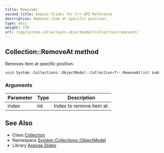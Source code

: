 ```yaml
---
title: RemoveAt
second_title: Aspose.Slides for C++ API Reference
description: Removes item at specific position.
type: docs
weight: 170
url: /cpp/system.collections.objectmodel/collection/removeat/
---
```

## Collection::RemoveAt method


Removes item at specific position.

```cpp
void System::Collections::ObjectModel::Collection<T>::RemoveAt(int index) override
```


### Arguments

| Parameter | Type | Description |
| --- | --- | --- |
| index | int | Index to remove item at. |

## See Also

* Class [Collection](../)
* Namespace [System::Collections::ObjectModel](../../)
* Library [Aspose.Slides](../../../)
